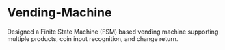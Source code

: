 # Vending-Machine
Designed a Finite State Machine (FSM) based vending machine supporting multiple products, coin input recognition, and change return.
